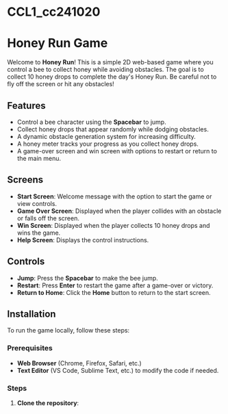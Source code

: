 # CCL1_cc241020

# Honey Run Game

Welcome to **Honey Run**! This is a simple 2D web-based game where you control a bee to collect honey while avoiding obstacles. The goal is to collect 10 honey drops to complete the day's Honey Run. Be careful not to fly off the screen or hit any obstacles!

## Features
- Control a bee character using the **Spacebar** to jump.
- Collect honey drops that appear randomly while dodging obstacles.
- A dynamic obstacle generation system for increasing difficulty.
- A honey meter tracks your progress as you collect honey drops.
- A game-over screen and win screen with options to restart or return to the main menu.

## Screens
- **Start Screen**: Welcome message with the option to start the game or view controls.
- **Game Over Screen**: Displayed when the player collides with an obstacle or falls off the screen.
- **Win Screen**: Displayed when the player collects 10 honey drops and wins the game.
- **Help Screen**: Displays the control instructions.

## Controls
- **Jump**: Press the **Spacebar** to make the bee jump.
- **Restart**: Press **Enter** to restart the game after a game-over or victory.
- **Return to Home**: Click the **Home** button to return to the start screen.

## Installation

To run the game locally, follow these steps:

### Prerequisites
- **Web Browser** (Chrome, Firefox, Safari, etc.)
- **Text Editor** (VS Code, Sublime Text, etc.) to modify the code if needed.

### Steps
1. **Clone the repository**:
